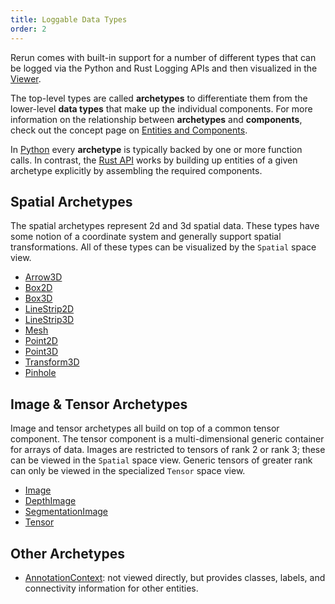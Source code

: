 ```yaml
---
title: Loggable Data Types
order: 2
---
```


Rerun comes with built-in support for a number of different types that can be logged via the Python and Rust Logging
APIs and then visualized in the [Viewer](viewer.md).

The top-level types are called **archetypes** to differentiate them from the lower-level **data types** that make up the
individual components.  For more information on the relationship between **archetypes** and **components**, check out
the concept page on [Entities and Components](../concepts/entity-component.md).

In [Python](https://ref.rerun.io) every **archetype** is typically backed by one or more function calls. In
contrast, the [Rust API](https://docs.rs/rerun/) works by building up entities of a given archetype explicitly by
assembling the required components.

## Spatial **Archetypes**
The spatial archetypes represent 2d and 3d spatial data. These types have some notion of a coordinate system and
generally support spatial transformations. All of these types can be visualized by the `Spatial` space view.
* [Arrow3D](data_types/arrows3d.md)
* [Box2D](data_types/boxes2d.md)
* [Box3D](data_types/boxes3d.md)
* [LineStrip2D](data_types/line_strips2d.md)
* [LineStrip3D](data_types/line_strips3d.md)
* [Mesh](data_types/mesh3d.md)
* [Point2D](data_types/points2d.md)
* [Point3D](data_types/points3d.md)
* [Transform3D](data_types/transform3d.md)
* [Pinhole](data_types/pinhole.md)

## Image & Tensor **Archetypes**
Image and tensor archetypes all build on top of a common tensor component. The tensor component is a multi-dimensional
generic container for arrays of data. Images are restricted to tensors of rank 2 or rank 3; these can be viewed in the
`Spatial` space view. Generic tensors of greater rank can only be viewed in the specialized `Tensor` space view.
* [Image](data_types/image.md)
* [DepthImage](data_types/depth_image.md)
* [SegmentationImage](data_types/segmentation_image.md)
* [Tensor](data_types/tensor.md)

## Other **Archetypes**
* [AnnotationContext](data_types/annotation_context.md): not viewed directly, but provides classes, labels, and connectivity information for other entities.
